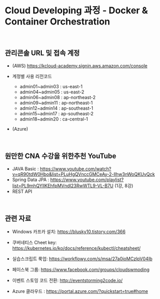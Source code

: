 #  Cloud Developing 과정 - Docker & Container Orchestration

<br/>

## 관리콘솔 URL 및 접속 계정
- (AWS) https://kcloud-academy.signin.aws.amazon.com/console
- 계정별 사용 리전코드
  - admin01~admin03 : us-east-1
  - admin04~admin05 : us-east-2
  - admin06~admin08 : ap-northeast-2
  - admin09~admin11 : ap-northeast-1
  - admin12~admin14 : ap-southeast-1
  - admin15~admin17 : ap-southeast-2
  - admin18~admin20 : ca-central-1

- (Azure)
<br/>

## 원만한 CNA 수강을 위한추천 YouTube
- JAVA Basic : https://www.youtube.com/watch?v=qR90tdW0Hbo&list=PLuHgQVnccGMCeAy-2-llhw3nWoQKUvQck
- Spring Data JPA : https://www.youtube.com/playlist?list=PL9mhQYIlKEhfpMVndI23RwWTL9-VL-B7U (1강, 8강)
- REST API 
<br/>

## 관련 자료

- Windows 카프카 설치: https://blusky10.tistory.com/366

- 쿠버네티스 Cheet key: 
https://kubernetes.io/ko/docs/reference/kubectl/cheatsheet/

- 실습스크립트 룩업:
https://workflowy.com/s/msa/27a0ioMCzlpV04Ib

- 페이스북 그룹: 
https://www.facebook.com/groups/cloudswmoding  

- 이벤트 스토밍 코드 전환: 
http://eventstorming2code.io/  

- Azure 클라우드 : 
https://portal.azure.com/?quickstart=true#home

<br/>
